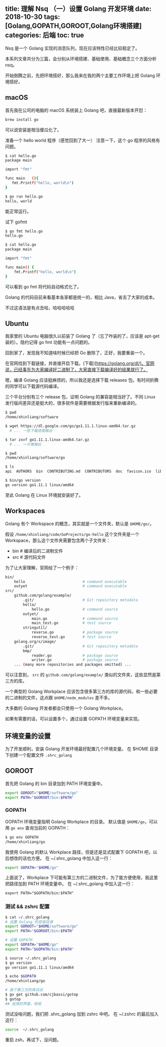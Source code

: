 title: 理解 Nsq （一）设置 Golang 开发环境
date: 2018-10-30
tags: [Golang,GOPATH,GOROOT,Golang环境搭建]
categories: 后端
toc: true
---

Nsq 是一个 Golang 实现的消息队列，现在应该特性已经比较稳定了。

本系列文章共分为三篇，会分别从环境搭建、基础使用、基础概念三个方面分析 nsq。

开始倒腾之前，先把环境搭好，那么我来在我的两个主要工作环境上把 Golang 环境搭好。

## macOS

首先我在公司的电脑的 macOS 系统装上 Golang 吧，直接最新版本开怼：

```bash
brew install go
```

可以说安装是相当傻瓜化了。

准备一个 hello world 程序（感觉回到了大一）
注意一下，这个 go 程序的风格有问题。

```bash
$ cat hello.go
package main

import "fmt"

func main   (){
   fmt.Printf("hello, world\n")
}

$ go run hello.go
hello, world
```
能正常运行。

试下 gofmt

```bash
$ go fmt hello.go
hello.go

$ cat hello.go
package main

import "fmt"

func main() {
	fmt.Printf("hello, world\n")
}
```

可以看到 go fmt 将代码自动格式化了。

Golang 的代码目前来看基本各家都是统一的，相比 Java，省去了大家的成本。

不过这语法是有点丑哈，哈哈哈哈哈

## Ubuntu

我家里的 Ubuntu 电脑很久以前装了 Golang 了（忘了咋装的了，应该是 apt-get 装的）。隐约记得 go fmt 功能有一点问题的。

回到家了，发现我不知道啥时候已经把 Go 删除了，正好，我要重装一个。

在官网找到下载链接，并直接开启下载。(下载)[https://golang.org/dl/]。官网说，已经事先为大家编译好二进制了，大家直接下载编译好的结果就行了。

嗯，编译 Golang 应该挺麻烦的，所以我还是选择下载 releases 包。有时间折腾的同学可以下载源代码编译。

三个平台分别有三个 release 包，证明 Golang 的兼容是相当好了。不同 Linux 发行版间差异还是挺大的，很多软件是需要根据发行版来重新编译的。

```bash
$ pwd
/home/xhinliang/software

$ wget https://dl.google.com/go/go1.11.1.linux-amd64.tar.gz
  # ... 一些下载进度输出

$ tar zxvf go1.11.1.linux-amd64.tar.gz
  # ... 一大堆输出

$ pwd
/home/xhinliang/software/go

$ ls
api  AUTHORS  bin  CONTRIBUTING.md  CONTRIBUTORS  doc  favicon.ico  lib  LICENSE  misc  PATENTS  pkg  README.md  robots.txt  src  test  VERSION

$ bin/go version
go version go1.11.1 linux/amd64
```

至此 Golang 在 Linux 环境就安装好了。

## Workspaces

Golang 有个 Workspace 的概念，其实就是一个文件夹，默认是 `$HOME/go/`。

假设 `/home/xhinliang/code/GoProjects/go-hello` 这个文件夹是一个 Workspace，那么这个文件夹需要包含两个子文件夹：
- bin # 编译后的二进制文件
- src # 源代码文件

为了让大家理解，官网给了一个例子：
```bash
bin/
    hello                          # command executable
    outyet                         # command executable
src/
    github.com/golang/example/
        .git/                      # Git repository metadata
	    hello/
	        hello.go               # command source
    	outyet/
     	    main.go                # command source
	        main_test.go           # test source
    	stringutil/
	        reverse.go             # package source
	        reverse_test.go        # test source
    golang.org/x/image/
        .git/                      # Git repository metadata
    	bmp/
    	    reader.go              # package source
    	    writer.go              # package source
    ... (many more repositories and packages omitted) ...
```

可以注意到， `src` 的 `github.com/golang/example/` 类似的文件夹，这些显然是第三方的库。

一个典型的 Golang Workplace 应该包含很多第三方的库的源代码，和一些必要的二进制的文件，这点跟 `$HOME/node_modules` 差不多。

大多数的 Golang 开发者都会只使用一个 Golang Workplace。

如果有需要的话，可以设置多个，通过设置 GOPATH 环境变量来实现。

## 环境变量的设置

为了开发顺利，安装 Golang 开发环境最好配置几个环境变量。
在 $HOME 目录下创建一个配置文件 `.shrc_golang`

## GOROOT

首先把 Golang 的 bin 目录加到 PATH 环境变量中。
``` bash
export GOROOT="$HOME/software/go"
export PATH="$GOROOT/bin:$PATH"
```

### GOPATH

GOPATH 环境变量指明 Golang Workplace 的目录。
默认值是 `$HOME/go`，可以用 `go env` 查询当前的 GOPATH：
```bash
$ go env GOPATH
/home/xhinliang/go
```

我使用 Golang 的默认 Workplace 路径，但是还是显式配置下 GOPATH 吧，以后想改的话也方便。
在 ~/.shrc_golang 中加入这一行：

```bash
export GOPATH="$HOME/go"
```

上面说了，Workplace 下可能有第三方的二进制文件，为了能方便使用，我这里把路径加到 PATH 环境变量中。
在 ~/.shrc_golang 中加入这一行：
```
export PATH="$GOPATH/bin:$PATH"
```

### 测试 && zshrc 配置

```bash
$ cat ~/.shrc_golang 
# 设置 Golang 的安装目录
export GOROOT="$HOME/software/go"
export PATH="$GOROOT/bin:$PATH"

# 设置 GOPATH
export GOPATH="$HOME/go"
export PATH="$GOPATH/bin:$PATH"

$ source ~/.shrc_golang
$ go version
go version go1.11.1 linux/amd64

$ echo $GOPATH
/home/xhinliang/go

# 装个第三方的库试试
$ go get github.com/cjbassi/gotop
$ gotop
## 炫哭的界面，哈哈
```

测试没啥问题，我们把 .shrc_golang 加到 zshrc 中吧。
在 ~/.zshrc 的最后加入这行：

```bash
source  ~/.shrc_golang
```

重启 zsh，再试下，没问题。